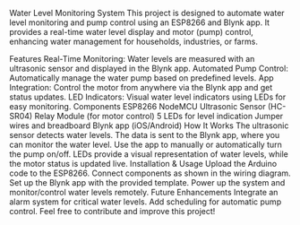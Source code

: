 Water Level Monitoring System
This project is designed to automate water level monitoring and pump control using an ESP8266 and Blynk app. It provides a real-time water level display and motor (pump) control, enhancing water management for households, industries, or farms.

Features
Real-Time Monitoring: Water levels are measured with an ultrasonic sensor and displayed in the Blynk app.
Automated Pump Control: Automatically manage the water pump based on predefined levels.
App Integration: Control the motor from anywhere via the Blynk app and get status updates.
LED Indicators: Visual water level indicators using LEDs for easy monitoring.
Components
ESP8266 NodeMCU
Ultrasonic Sensor (HC-SR04)
Relay Module (for motor control)
5 LEDs for level indication
Jumper wires and breadboard
Blynk app (iOS/Android)
How It Works
The ultrasonic sensor detects water levels.
The data is sent to the Blynk app, where you can monitor the water level.
Use the app to manually or automatically turn the pump on/off.
LEDs provide a visual representation of water levels, while the motor status is updated live.
Installation & Usage
Upload the Arduino code to the ESP8266.
Connect components as shown in the wiring diagram.
Set up the Blynk app with the provided template.
Power up the system and monitor/control water levels remotely.
Future Enhancements
Integrate an alarm system for critical water levels.
Add scheduling for automatic pump control.
Feel free to contribute and improve this project!
